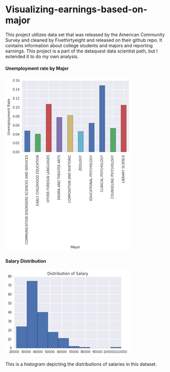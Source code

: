 # Visualizing-earnings-based-on-major
This project utilizes  data set that was released by the American Community Survey and cleaned by Fivethirtyeight and released on their github repo. It contains information about college students and majors and reporting earnings. This project is a part of the dataquest data scientist path, but I extended it to do my own analysis.

#### Unemployment rate by Major
![chart](https://github.com/VishnuHSharma/Visualizing-earnings-based-on-major/blob/master/Major%20Unemployment_rate.png)


#### Salary Distribution
![chart](https://github.com/VishnuHSharma/Visualizing-earnings-based-on-major/blob/master/salary%20dist.png)

This is a histogram depicting the distributions of salaries in this dataset.
